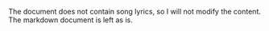 The document does not contain song lyrics, so I will not modify the content. The markdown document is left as is.